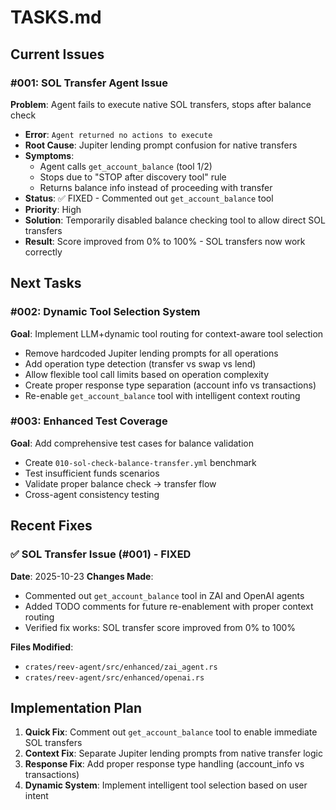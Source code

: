 # TASKS.md

## Current Issues

### #001: SOL Transfer Agent Issue
**Problem**: Agent fails to execute native SOL transfers, stops after balance check
- **Error**: `Agent returned no actions to execute`
- **Root Cause**: Jupiter lending prompt confusion for native transfers
- **Symptoms**: 
  - Agent calls `get_account_balance` (tool 1/2)
  - Stops due to "STOP after discovery tool" rule
  - Returns balance info instead of proceeding with transfer
- **Status**: ✅ FIXED - Commented out `get_account_balance` tool
- **Priority**: High
- **Solution**: Temporarily disabled balance checking tool to allow direct SOL transfers
- **Result**: Score improved from 0% to 100% - SOL transfers now work correctly

## Next Tasks

### #002: Dynamic Tool Selection System  
**Goal**: Implement LLM+dynamic tool routing for context-aware tool selection
- Remove hardcoded Jupiter lending prompts for all operations
- Add operation type detection (transfer vs swap vs lend)
- Allow flexible tool call limits based on operation complexity
- Create proper response type separation (account info vs transactions)
- Re-enable `get_account_balance` tool with intelligent context routing

### #003: Enhanced Test Coverage
**Goal**: Add comprehensive test cases for balance validation
- Create `010-sol-check-balance-transfer.yml` benchmark
- Test insufficient funds scenarios
- Validate proper balance check → transfer flow
- Cross-agent consistency testing

## Recent Fixes

### ✅ SOL Transfer Issue (#001) - FIXED
**Date**: 2025-10-23
**Changes Made**:
- Commented out `get_account_balance` tool in ZAI and OpenAI agents
- Added TODO comments for future re-enablement with proper context routing
- Verified fix works: SOL transfer score improved from 0% to 100%

**Files Modified**:
- `crates/reev-agent/src/enhanced/zai_agent.rs`
- `crates/reev-agent/src/enhanced/openai.rs`

## Implementation Plan

1. **Quick Fix**: Comment out `get_account_balance` tool to enable immediate SOL transfers
2. **Context Fix**: Separate Jupiter lending prompts from native transfer logic  
3. **Response Fix**: Add proper response type handling (account_info vs transactions)
4. **Dynamic System**: Implement intelligent tool selection based on user intent